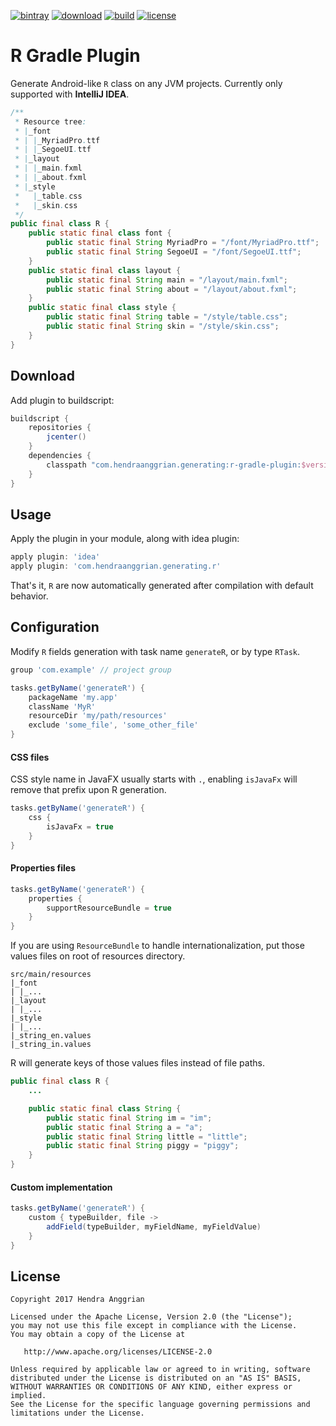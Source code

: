 [![bintray](https://img.shields.io/badge/bintray-generating-brightgreen.svg)](https://bintray.com/hendraanggrian/generating)
[![download](https://api.bintray.com/packages/hendraanggrian/generating/r-gradle-plugin/images/download.svg)](https://bintray.com/hendraanggrian/generating/r-gradle-plugin/_latestVersion)
[![build](https://travis-ci.com/hendraanggrian/r-gradle-plugin.svg)](https://travis-ci.com/hendraanggrian/r-gradle-plugin)
[![license](https://img.shields.io/badge/license-Apache--2.0-blue.svg)](http://www.apache.org/licenses/LICENSE-2.0)

R Gradle Plugin
===============
Generate Android-like `R` class on any JVM projects.
Currently only supported with <b>IntelliJ IDEA</b>.

```java
/**
 * Resource tree:
 * |_font
 * | |_MyriadPro.ttf
 * | |_SegoeUI.ttf
 * |_layout
 * | |_main.fxml
 * | |_about.fxml
 * |_style
 *   |_table.css
 *   |_skin.css
 */
public final class R {
    public static final class font {
        public static final String MyriadPro = "/font/MyriadPro.ttf";
        public static final String SegoeUI = "/font/SegoeUI.ttf";
    }
    public static final class layout {
        public static final String main = "/layout/main.fxml";
        public static final String about = "/layout/about.fxml";
    }
    public static final class style {
        public static final String table = "/style/table.css";
        public static final String skin = "/style/skin.css";
    }
}
```

Download
--------
Add plugin to buildscript:

```gradle
buildscript {
    repositories {
        jcenter()
    }
    dependencies {
        classpath "com.hendraanggrian.generating:r-gradle-plugin:$version"
    }
}
```

Usage
-----
Apply the plugin in your module, along with idea plugin:

```gradle
apply plugin: 'idea'
apply plugin: 'com.hendraanggrian.generating.r'
```

That's it, `R` are now automatically generated after compilation with default behavior.

Configuration
-------------
Modify `R` fields generation with task name `generateR`, or by type `RTask`.

```gradle
group 'com.example' // project group

tasks.getByName('generateR') {
    packageName 'my.app'
    className 'MyR'
    resourceDir 'my/path/resources'
    exclude 'some_file', 'some_other_file'
}
```

#### CSS files
CSS style name in JavaFX usually starts with `.`,
enabling `isJavaFx` will remove that prefix upon R generation.

```gradle
tasks.getByName('generateR') {
    css {
        isJavaFx = true
    }
}
```

#### Properties files

```gradle
tasks.getByName('generateR') {
    properties {
        supportResourceBundle = true
    }
}
```

If you are using `ResourceBundle` to handle internationalization, put those values files on root of resources directory.

```
src/main/resources
|_font
| |_...
|_layout
| |_...
|_style
| |_...
|_string_en.values
|_string_in.values
```

R will generate keys of those values files instead of file paths.

```java
public final class R {
    ...

    public static final class String {
        public static final String im = "im";
        public static final String a = "a";
        public static final String little = "little";
        public static final String piggy = "piggy";
    }
}
```

#### Custom implementation

```gradle
tasks.getByName('generateR') {
    custom { typeBuilder, file ->
        addField(typeBuilder, myFieldName, myFieldValue)
    }
}
```

License
-------
    Copyright 2017 Hendra Anggrian

    Licensed under the Apache License, Version 2.0 (the "License");
    you may not use this file except in compliance with the License.
    You may obtain a copy of the License at

       http://www.apache.org/licenses/LICENSE-2.0

    Unless required by applicable law or agreed to in writing, software
    distributed under the License is distributed on an "AS IS" BASIS,
    WITHOUT WARRANTIES OR CONDITIONS OF ANY KIND, either express or implied.
    See the License for the specific language governing permissions and
    limitations under the License.

[buildconfig]: https://github.com/hendraanggrian/buildconfig
